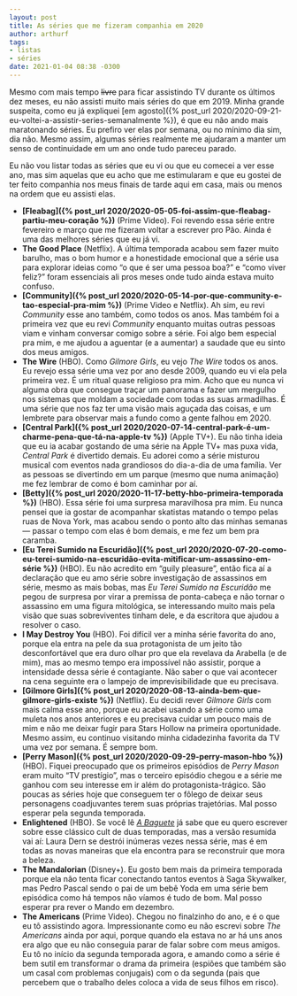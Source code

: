 ```yaml
---
layout: post
title: As séries que me fizeram companhia em 2020
author: arthurf
tags:
- listas
- séries
date: 2021-01-04 08:38 -0300
---
```

Mesmo com mais tempo ~~livre~~ para ficar assistindo TV durante os últimos dez meses, eu não assisti muito mais séries do que em 2019. Minha grande suspeita, como eu já expliquei [em agosto]({% post_url 2020/2020-09-21-eu-voltei-a-assistir-series-semanalmente %}), é que eu não ando mais maratonando séries. Eu prefiro ver elas por semana, ou no mínimo dia sim, dia não. Mesmo assim, algumas séries realmente me ajudaram a manter um senso de continuidade em um ano onde tudo pareceu parado.

Eu não vou listar todas as séries que eu vi ou que eu comecei a ver esse ano, mas sim aquelas que eu acho que me estimularam e que eu gostei de ter feito companhia nos meus finais de tarde aqui em casa, mais ou menos na ordem que eu assisti elas.

- **[Fleabag]({% post_url 2020/2020-05-05-foi-assim-que-fleabag-partiu-meu-coração %})** (Prime Video). Foi revendo essa série entre fevereiro e março que me fizeram voltar a escrever pro Pão. Ainda é uma das melhores séries que eu já vi.
- **The Good Place** (Netflix). A última temporada acabou sem fazer muito barulho, mas o bom humor e a honestidade emocional que a série usa para explorar ideias como “o que é ser uma pessoa boa?” e “como viver feliz?” foram essenciais ali pros meses onde tudo ainda estava muito confuso.
- **[Community]({% post_url 2020/2020-05-14-por-que-community-e-tao-especial-pra-mim %})** (Prime Video e Netflix). Ah sim, eu revi *Community* esse ano também, como todos os anos. Mas também foi a primeira vez que eu revi *Community* enquanto muitas outras pessoas viam e vinham conversar comigo sobre a série. Foi algo bem especial pra mim, e me ajudou a aguentar (e a aumentar) a saudade que eu sinto dos meus amigos.
- **The Wire** (HBO). Como *Gilmore Girls*, eu vejo *The Wire* todos os anos. Eu revejo essa série uma vez por ano desde 2009, quando eu vi ela pela primeira vez. É um ritual quase religioso pra mim. Acho que eu nunca vi alguma obra que consegue traçar um panorama e fazer um mergulho nos sistemas que moldam a sociedade com todas as suas armadilhas. É uma série que nos faz ter uma visão mais aguçada das coisas, e um lembrete para observar mais a fundo como a gente falhou em 2020.
- **[Central Park]({% post_url 2020/2020-07-14-central-park-é-um-charme-pena-que-tá-na-apple-tv %})** (Apple TV+). Eu não tinha ideia que eu ia acabar gostando de uma série na Apple TV+ mas puxa vida, *Central Park* é divertido demais. Eu adorei como a série misturou musical com eventos nada grandiosos do dia-a-dia de uma família. Ver as pessoas se divertindo em um parque (mesmo que numa animação) me fez lembrar de como é bom caminhar por aí.
- **[Betty]({% post_url 2020/2020-11-17-betty-hbo-primeira-temporada %})** (HBO). Essa série foi uma surpresa maravilhosa pra mim. Eu nunca pensei que ia gostar de acompanhar skatistas matando o tempo pelas ruas de Nova York, mas acabou sendo o ponto alto das minhas semanas — passar o tempo com elas é bom demais, e me fez um bem pra caramba.
- **[Eu Terei Sumido na Escuridão]({% post_url 2020/2020-07-20-como-eu-terei-sumido-na-escuridão-evita-mitificar-um-assassino-em-série %})** (HBO). Eu não acredito em “guily pleasure”, então fica aí a declaração que eu amo série sobre investigação de assassinos em série, mesmo as mais bobas, mas *Eu Terei Sumido na Escuridão* me pegou de surpresa por virar a premissa de ponta-cabeça e não tornar o assassino em uma figura mitológica, se interessando muito mais pela visão que suas sobreviventes tinham dele, e da escritora que ajudou a resolver o caso.
- **I May Destroy You** (HBO). Foi difícil ver a minha série favorita do ano, porque ela entra na pele da sua protagonista de um jeito tão desconfortável que era duro olhar pro que ela revelava da Arabella (e de mim), mas ao mesmo tempo era impossível não assistir, porque a intensidade dessa série é contagiante. Não saber o que vai acontecer na cena seguinte era o lampejo de imprevisibilidade que eu precisava.
- **[Gilmore Girls]({% post_url 2020/2020-08-13-ainda-bem-que-gilmore-girls-existe %})** (Netflix). Eu decidi rever *Gilmore Girls* com mais calma esse ano, porque eu acabei usando a série como uma muleta nos anos anteriores e eu precisava cuidar um pouco mais de mim e não me deixar fugir para Stars Hollow na primeira oportunidade. Mesmo assim, eu continuo visitando minha cidadezinha favorita da TV uma vez por semana. É sempre bom.
- **[Perry Mason]({% post_url 2020/2020-09-29-perry-mason-hbo %})** (HBO). Fiquei preocupado que os primeiros episódios de *Perry Mason* eram muito “TV prestígio”, mas o terceiro episódio chegou e a série me ganhou com seu interesse em ir além do protagonista-trágico. São poucas as séries hoje que conseguem ter o fôlego de deixar seus personagens coadjuvantes terem suas próprias trajetórias. Mal posso esperar pela segunda temporada.
- **Enlightened** (HBO). Se você lê [*A Baguete*](https://tinyletter.com/paomortadela) já sabe que eu quero escrever sobre esse clássico cult de duas temporadas, mas a versão resumida vai aí: Laura Dern se destrói inúmeras vezes nessa série, mas é em todas as novas maneiras que ela encontra para se reconstruir que mora a beleza.
- **The Mandalorian** (Disney+). Eu gosto bem mais da primeira temporada porque ela não tenta ficar conectando tantos eventos à Saga Skywalker, mas Pedro Pascal sendo o pai de um bebê Yoda em uma série bem episódica como há tempos não víamos é tudo de bom. Mal posso esperar pra rever o Mando em dezembro.
- **The Americans** (Prime Video). Chegou no finalzinho do ano, e é o que eu tô assistindo agora. Impressionante como eu não escrevi sobre *The Americans* ainda por aqui, porque quando ela estava no ar há uns anos era algo que eu não conseguia parar de falar sobre com meus amigos. Eu tô no início da segunda temporada agora, e amando como a série é bem sutil em transformar o drama da primeira (espiões que também são um casal com problemas conjugais) com o da segunda (pais que percebem que o trabalho deles coloca a vida de seus filhos em risco).
